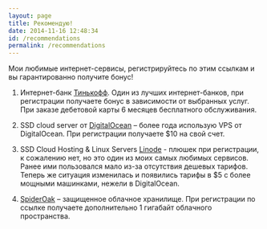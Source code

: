 ```yaml
---
layout: page
title: Рекомендую!
date: 2014-11-16 12:48:34
id: /recommendations
permalink: /recommendations
---
```


Мои любимые интернет-сервисы, регистрируйтесь по этим ссылкам и вы гарантированно получите бонус!

1. Интернет-банк [Тинькофф](https://www.tinkoff.ru/sl/1y4ZCjjQQeC). Один из лучших интернет-банков, при регистрации получаете бонус в зависимости от выбранных услуг. При заказе дебетовой карты 6 месяцев бесплатного обслуживания.

1. SSD cloud server от [DigitalOcean](https://www.digitalocean.com/?refcode=c5cb9e6574a7) – более года использую VPS от DigitalOcean. При регистрации получаете $10 на свой счет.

1. SSD Cloud Hosting & Linux Servers [Linode](https://www.linode.com/?r=ac993402fdf5112eb9afdfd2cccf10f798140ea7 "Linode") - плюшек при регистрации, к сожалению нет, но это один из моих самых любимых сервисов. Ранее ими пользовался мало из-за отсутствия дешевых тарифов. Теперь же ситуация изменилась и появились тарифы в $5 с более мощными машинками, нежели в DigitalOcean.

1. [SpiderOak](https://spideroak.com/download/referral/8d734cd9722949c44b42214e0582b4d9) – защищенное облачное хранилище. При регистрации по ссылке получаете дополнительно 1 гигабайт облачного пространства.
